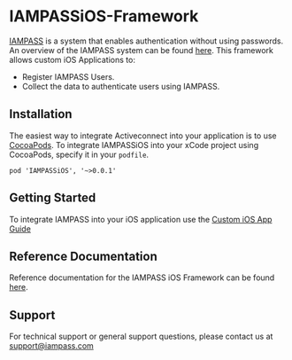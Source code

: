 # IAMPASSiOS-Framework
[IAMPASS](https://iampass.com) is a system that enables authentication without using passwords.
An overview of the IAMPASS system can be found [here](https://iampass.readthedocs.io/en/latest).
This framework allows custom iOS Applications to:
* Register IAMPASS Users.
* Collect the data to authenticate users using IAMPASS.

## Installation
The easiest way to integrate Activeconnect into your application is to use [CocoaPods](https://cocoapods.org).
To integrate IAMPASSiOS into your xCode project using CocoaPods, specify it in your `podfile`.
```
pod 'IAMPASSiOS', '~>0.0.1'
```

## Getting Started
To integrate IAMPASS into your iOS application use the [Custom iOS App Guide](https://iampass.readthedocs.io/en/latest/ios_framework.html)

## Reference Documentation
Reference documentation for the IAMPASS iOS Framework can be found [here](https://iampasstech.github.io/ios_framework_docs/).

## Support
For technical support or general support questions, please contact us at support@iampass.com

